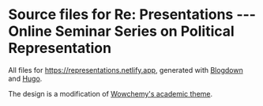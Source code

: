 Source files for Re: Presentations --- Online Seminar Series on Political Representation
=================================

All files for https://representations.netlify.app, generated with [Blogdown](https://github.com/rstudio/blogdown) and [Hugo](http://gohugo.io/).

The design is a modification of [Wowchemy's academic theme](https://github.com/wowchemy/starter-academic).
